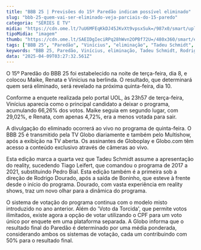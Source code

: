 ```yaml
---
title: "BBB 25 | Previsões do 15º Paredão indicam possível eliminado"
slug: "bbb-25-quem-vai-ser-eliminado-veja-parciais-do-15-paredo"
categoria: "SÉRIES E TV"
midia: "https://cdn.ome.lt/7uU6MFEqKkDJ45JKvXt9vpsxSuk=/987x0/smart/uploads/conteudo/fotos/bbb25-maike-renata-vinicius-parciais.jpg"
tipoMidia: "imagem"
thumb: "https://cdn.ome.lt/SAEIDgIeciRPq28hWvn2OPBf72U=/480x360/smart/extras/conteudos/bbb25-vinicius-15-parciais-peq.jpg"
tags: ["BBB 25", "Paredão", "Vinícius", "eliminação", "Tadeu Schmidt", "Rodrigo Dourado", "votação", "reality show"]
keywords: "BBB 25, Paredão, Vinícius, eliminação, Tadeu Schmidt, Rodrigo Dourado, votação, reality show"
data: "2025-04-09T03:27:32.561Z"
---
```


O 15º Paredão do BBB 25 foi estabelecido na noite de terça-feira, dia 8, e colocou Maike, Renata e Vinícius na berlinda. O resultado, que determinará quem será eliminado, será revelado na próxima quinta-feira, dia 10.

Conforme a enquete realizada pelo portal UOL, às 23h57 de terça-feira, Vinícius aparecia como o principal candidato a deixar o programa, acumulando 66,26% dos votos. Maike seguia em segundo lugar, com 29,02%, e Renata, com apenas 4,72%, era a menos votada para sair.

A divulgação do eliminado ocorrerá ao vivo no programa de quinta-feira. O BBB 25 é transmitido pela TV Globo diariamente e também pelo Multishow, após a exibição na TV aberta. Os assinantes de Globoplay e Globo.com têm acesso a conteúdo exclusivo através de câmeras ao vivo.

Esta edição marca a quarta vez que Tadeu Schmidt assume a apresentação do reality, sucedendo Tiago Leifert, que comandou o programa de 2017 a 2021, substituindo Pedro Bial. Esta edição também é a primeira sob a direção de Rodrigo Dourado, após a saída de Boninho, que esteve à frente desde o início do programa. Dourado, com vasta experiência em reality shows, traz um novo olhar para a dinâmica do programa.

O sistema de votação do programa continua com o modelo misto introduzido no ano anterior. Além do 'Voto da Torcida', que permite votos ilimitados, existe agora a opção de votar utilizando o CPF para um voto único por enquete em uma plataforma separada. A Globo informa que o resultado final do Paredão é determinado por uma média ponderada, considerando ambos os sistemas de votação, cada um contribuindo com 50% para o resultado final.